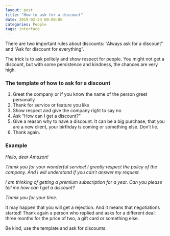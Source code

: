 ```yaml
---
layout: post
title: "How to ask for a discount"
date: 2019-02-23 00:00:00
categories: People
tags: interface
---
```


There are two important rules about discounts: “Always ask for a discount” and “Ask for discount for everything”.

The trick is to ask politely and show respect for people. You might not get a discount, but with some persistence and kindness, the chances are very high.

### The template of how to ask for a discount

1. Greet the company or if you know the name of the person greet personally
2. Thank for service or feature you like
3. Show respect and give the company right to say no
4. Ask “How can I get a discount?”
5. Give a reason why to have a discount. It can be a big purchase, that you are a new client, your birthday is coming or something else. Don’t lie.
6. Thank again.

### Example

*Hello, dear Amazon!*

*Thank you for your wonderful service! I greatly respect the policy of the company. And I will understand if you can’t answer my request.*

*I am thinking of getting a premium subscription for a year. Can you please tell me how can I get a discount?*

*Thank you for your time.*

It may happen that you will get a rejection. And it means that negotiations started! Thank again a person who replied and asks for a different deal: three months for the price of two, a gift card or something else.

Be kind, use the template and ask for discounts.